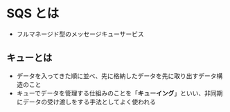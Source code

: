 # SQS とは

- フルマネージド型のメッセージキューサービス

## キューとは

- データを入ってきた順に並べ、先に格納したデータを先に取り出すデータ構造のこと
- キューでデータを管理する仕組みのことを「**キューイング**」といい、非同期にデータの受け渡しをする手法としてよく使われる
